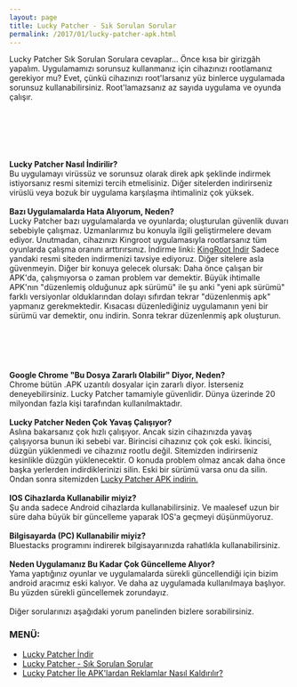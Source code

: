 ```yaml
---
layout: page
title: Lucky Patcher - Sık Sorulan Sorular
permalink: /2017/01/lucky-patcher-apk.html
---
```


Lucky Patcher Sık Sorulan Sorulara cevaplar... Önce kısa bir girizgâh yapalım. Uygulamamızı sorunsuz kullanmanız için cihazınızı rootlamanız gerekiyor mu? Evet, çünkü cihazınızı root'larsanız yüz binlerce uygulamada sorunsuz kullanabilirsiniz. Root'lamazsanız az sayıda uygulama ve oyunda çalışır.<br />
<center>
<script async="" src="//pagead2.googlesyndication.com/pagead/js/adsbygoogle.js"></script>
<!-- 200 90 -->
<ins class="adsbygoogle" data-ad-client="ca-pub-7942429830883405" data-ad-slot="4977168797" style="display: inline-block; height: 90px; width: 200px;"></ins>
<script>
(adsbygoogle = window.adsbygoogle || []).push({});
</script>
</center>
<b>Lucky Patcher Nasıl İndirilir?</b><br />
Bu uygulamayı virüssüz ve sorunsuz olarak direk apk şeklinde indirmek istiyorsanız resmi sitemizi tercih etmelisiniz. Diğer sitelerden indirirseniz virüslü veya bozuk bir uygulama karşılaşma ihtimaliniz çok yüksek.<br />
<script async src="//pagead2.googlesyndication.com/pagead/js/adsbygoogle.js"></script>
<!-- Esneking -->
<ins class="adsbygoogle"
     style="display:block"
     data-ad-client="ca-pub-7942429830883405"
     data-ad-slot="4659442398"
     data-ad-format="auto"></ins>
<script>
(adsbygoogle = window.adsbygoogle || []).push({});
</script>
<br />
<b>Bazı Uygulamalarda Hata Alıyorum, Neden?</b><br />
Lucky Patcher bazı uygulamalarda ve oyunlarda; oluşturulan güvenlik duvarı sebebiyle çalışmaz. Uzmanlarımız bu konuyla ilgili geliştirmelere devam ediyor. Unutmadan, cihazınızı Kingroot uygulamasıyla rootlarsanız tüm oyunlarda çalışma oranını arttırırsınız. İndirme linki: <a href="http://www.kingrootindir.com">KingRoot İndir</a> Sadece yandaki resmi siteden indirmenizi tavsiye ediyoruz. Diğer sitelere asla güvenmeyin. Diğer bir konuya gelecek olursak: Daha önce çalışan bir APK'da, çalışmıyorsa o zaman problem var demektir. Büyük ihtimalle APK'nın "düzenlemiş olduğunuz apk sürümü" ile şu anki "yeni apk sürümü" farklı versiyonlar olduklarından dolayı sıfırdan tekrar "düzenlenmiş apk" yapmanız gerekmektedir. Kısacası düzenlediğiniz uygulamanın yeni bir sürümü var demektir, onu indirin. Sonra tekrar düzenlenmiş apk oluşturun.<br />
<center>
<script async="" src="//pagead2.googlesyndication.com/pagead/js/adsbygoogle.js"></script>
<!-- 200 90 -->
<ins class="adsbygoogle" data-ad-client="ca-pub-7942429830883405" data-ad-slot="4977168797" style="display: inline-block; height: 90px; width: 200px;"></ins>
<script>
(adsbygoogle = window.adsbygoogle || []).push({});
</script>
</center>
<b>
Google Chrome "Bu Dosya Zararlı Olabilir" Diyor, Neden?</b><br />
Chrome bütün .APK uzantılı dosyalar için zararlı diyor. İsterseniz deneyebilirsiniz. Lucky Patcher tamamiyle güvenlidir. Dünya üzerinde 20 milyondan fazla kişi tarafından kullanılmaktadır.<br />
<br />
<b>
Lucky Patcher Neden Çok Yavaş Çalışıyor?</b><br />
Aslına bakarsanız çok hızlı çalışıyor. Ancak sizin cihazınızda yavaş çalışıyorsa bunun iki sebebi var. Birincisi cihazınız çok çok eski. İkincisi, düzgün yüklenmedi ve cihazınız rootlu değil. Sitemizden indirirseniz kesinlikle düzgün yüklenecektir. O konuda problem olmaz ancak daha önce başka yerlerden indirdiklerinizi silin. Eski bir sürümü varsa onu da silin. Ondan sonra sitemizden <a href="http://www.luckypatcher.mobi/p/lucky-patcher-apk-ucretsiz-indir.html" target="_blank">Lucky Patcher APK indirin.</a><br />
<br />
<b>IOS Cihazlarda Kullanabilir miyiz?</b><br />
Şu anda sadece Android cihazlarda kullanabilirsiniz. Ve maalesef uzun bir süre daha büyük bir güncelleme yaparak IOS'a geçmeyi düşünmüyoruz.<br />
<br />
<b>Bilgisayarda (PC) Kullanabilir miyiz?</b><br />
Bluestacks programını indirerek bilgisayarınızda rahatlıkla kullanabilirsiniz.<br />
<br />
<b>Neden Uygulamanız Bu Kadar Çok Güncelleme Alıyor?</b><br />
Yama yaptığınız oyunlar ve uygulamalarda sürekli güncellendiği için bizim android aracımız eski kalıyor. Ve daha az uygulamada kullanılmaya başlıyor. Bu yüzden sürekli güncellemek zorundayız.<br />
<br />
Diğer sorularınızı aşağıdaki yorum panelinden bizlere sorabilirsiniz.

<h3>MENÜ:</h3>
<ul>
<li><a href="http://www.luckypatcher.mobi/p/lucky-patcher-apk-ucretsiz-indir.html">Lucky Patcher İndir</a></li>
<li><a href="http://www.luckypatcher.mobi/2017/01/lucky-patcher-apk.html">Lucky Patcher - Sık Sorulan Sorular
</a></li>
<li><a href="http://www.luckypatcher.mobi/lucky-patcher-ile-reklamlar-nasil-kaldirilir.html">Lucky Patcher İle APK'lardan Reklamlar Nasıl Kaldırılır?</a>
</li>
</ul>
